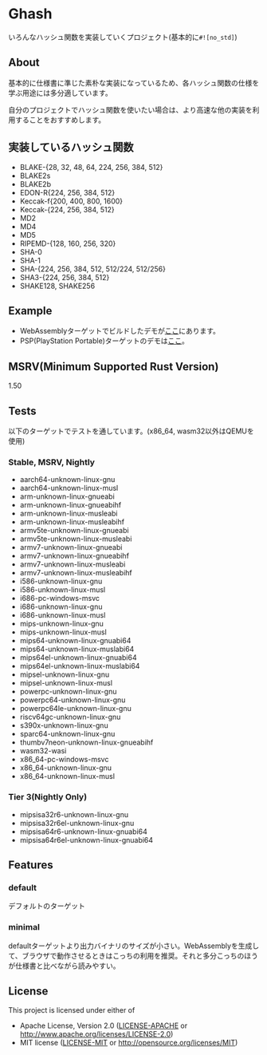 # Ghash

いろんなハッシュ関数を実装していくプロジェクト(基本的に`#![no_std]`)

## About

基本的に仕様書に準じた素朴な実装になっているため、各ハッシュ関数の仕様を学ぶ用途には多分適しています。

自分のプロジェクトでハッシュ関数を使いたい場合は、より高速な他の実装を利用することをおすすめします。

## 実装しているハッシュ関数

* BLAKE-{28, 32, 48, 64, 224, 256, 384, 512}
* BLAKE2s
* BLAKE2b
* EDON-R{224, 256, 384, 512}
* Keccak-f{200, 400, 800, 1600}
* Keccak-{224, 256, 384, 512}
* MD2
* MD4
* MD5
* RIPEMD-{128, 160, 256, 320}
* SHA-0
* SHA-1
* SHA-{224, 256, 384, 512, 512/224, 512/256}
* SHA3-{224, 256, 384, 512}
* SHAKE128, SHAKE256

## Example

* WebAssemblyターゲットでビルドしたデモが[ここ](https://ghash.glatan.vercel.app/)にあります。
* PSP(PlayStation Portable)ターゲットのデモは[ここ](https://gitlab.com/glatan/ghash-psp)。

## MSRV(Minimum Supported Rust Version)

1.50

## Tests

以下のターゲットでテストを通しています。(x86_64, wasm32以外はQEMUを使用)

### Stable, MSRV, Nightly

* aarch64-unknown-linux-gnu
* aarch64-unknown-linux-musl
* arm-unknown-linux-gnueabi
* arm-unknown-linux-gnueabihf
* arm-unknown-linux-musleabi
* arm-unknown-linux-musleabihf
* armv5te-unknown-linux-gnueabi
* armv5te-unknown-linux-musleabi
* armv7-unknown-linux-gnueabi
* armv7-unknown-linux-gnueabihf
* armv7-unknown-linux-musleabi
* armv7-unknown-linux-musleabihf
* i586-unknown-linux-gnu
* i586-unknown-linux-musl
* i686-pc-windows-msvc
* i686-unknown-linux-gnu
* i686-unknown-linux-musl
* mips-unknown-linux-gnu
* mips-unknown-linux-musl
* mips64-unknown-linux-gnuabi64
* mips64-unknown-linux-muslabi64
* mips64el-unknown-linux-gnuabi64
* mips64el-unknown-linux-muslabi64
* mipsel-unknown-linux-gnu
* mipsel-unknown-linux-musl
* powerpc-unknown-linux-gnu
* powerpc64-unknown-linux-gnu
* powerpc64le-unknown-linux-gnu
* riscv64gc-unknown-linux-gnu
* s390x-unknown-linux-gnu
* sparc64-unknown-linux-gnu
* thumbv7neon-unknown-linux-gnueabihf
* wasm32-wasi
* x86_64-pc-windows-msvc
* x86_64-unknown-linux-gnu
* x86_64-unknown-linux-musl

### Tier 3(Nightly Only)

* mipsisa32r6-unknown-linux-gnu
* mipsisa32r6el-unknown-linux-gnu
* mipsisa64r6-unknown-linux-gnuabi64
* mipsisa64r6el-unknown-linux-gnuabi64

## Features

### default

デフォルトのターゲット

### minimal

defaultターゲットより出力バイナリのサイズが小さい。WebAssemblyを生成して、ブラウザで動作させるときはこっちの利用を推奨。それと多分こっちのほうが仕様書と比べながら読みやすい。

## License

This project is licensed under either of

* Apache License, Version 2.0 ([LICENSE-APACHE](./LICENSE-APACHE) or http://www.apache.org/licenses/LICENSE-2.0)
* MIT license ([LICENSE-MIT](./LICENSE-MIT) or http://opensource.org/licenses/MIT)
